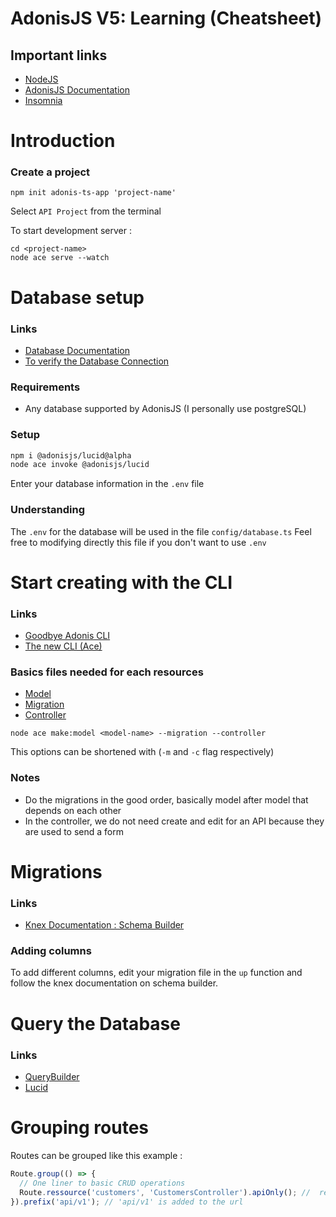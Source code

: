 # AdonisJS V5: Learning (Cheatsheet)

## Important links

- [NodeJS](https://nodejs.org/en/)
- [AdonisJS Documentation](https://preview.adonisjs.com/guides/quick-start)
- [Insomnia](https://insomnia.rest/)

# Introduction

### Create a project

```
npm init adonis-ts-app 'project-name'
```

Select `API Project` from the terminal

To start development server :

```
cd <project-name>
node ace serve --watch
```

# Database setup

### Links

- [Database Documentation](https://preview.adonisjs.com/guides/database/setup)
- [To verify the Database Connection](https://preview.adonisjs.com/guides/database/setup#health-checks)

### Requirements

- Any database supported by AdonisJS (I personally use postgreSQL)

### Setup

```bash
npm i @adonisjs/lucid@alpha
node ace invoke @adonisjs/lucid
```

Enter your database information in the `.env` file

### Understanding

The `.env` for the database will be used in the file `config/database.ts`
Feel free to modifying directly this file if you don't want to use `.env`

# Start creating with the CLI

### Links

- [Goodbye Adonis CLI](https://preview.adonisjs.com/blog/introducing-adonisjs-v5#good-bye-adonis-cli)
- [The new CLI (Ace)](https://github.com/adonisjs/ace)

### Basics files needed for each resources

- [Model](https://preview.adonisjs.com/guides/models/introduction)
- [Migration](https://preview.adonisjs.com/guides/database/migrations)
- [Controller](https://preview.adonisjs.com/guides/http/controllers)

```
node ace make:model <model-name> --migration --controller
```

This options can be shortened with (`-m` and `-c` flag respectively)

### Notes

- Do the migrations in the good order, basically model after model that depends on each other
- In the controller, we do not need create and edit for an API because they are used to send a form

# Migrations

### Links

- [Knex Documentation : Schema Builder](http://knexjs.org/#Schema)

### Adding columns

To add different columns, edit your migration file in the `up` function and follow the knex documentation on schema builder.

# Query the Database

### Links

- [QueryBuilder](https://preview.adonisjs.com/guides/database/query-builder)
- [Lucid](https://preview.adonisjs.com/guides/models/crud-operations)

# Grouping routes

Routes can be grouped like this example :

```js
Route.group(() => {
  // One liner to basic CRUD operations
  Route.ressource('customers', 'CustomersController').apiOnly(); //  remove uneccessary route for api such as create and edit
}).prefix('api/v1'); // 'api/v1' is added to the url
```
